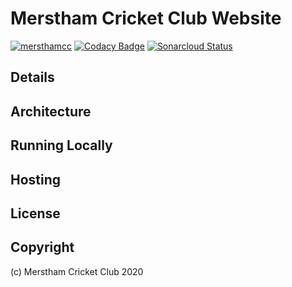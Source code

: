 # Merstham Cricket Club Website

[![mersthamcc](https://circleci.com/bb/mersthamcc/website.svg?style=shield&circle-token=ffc1935bf7fd794b8bf664a5d9dc02b32ee199b4)](https://app.circleci.com/pipelines/bb/mersthamcc/website)
[![Codacy Badge](https://app.codacy.com/project/badge/Grade/be0bb27aec23423784db3eb2cf071458)](https://www.codacy.com/bb/mersthamcc/website/dashboard?utm_source=chris_clayson@bitbucket.org&amp;utm_medium=referral&amp;utm_content=mersthamcc/website&amp;utm_campaign=Badge_Grade)
[![Sonarcloud Status](https://sonarcloud.io/api/project_badges/measure?project=mersthamcc_website&metric=alert_status)](https://sonarcloud.io/dashboard?id=mersthamcc_website)

## Details

## Architecture

## Running Locally

## Hosting

## License

## Copyright

(c) Merstham Cricket Club 2020